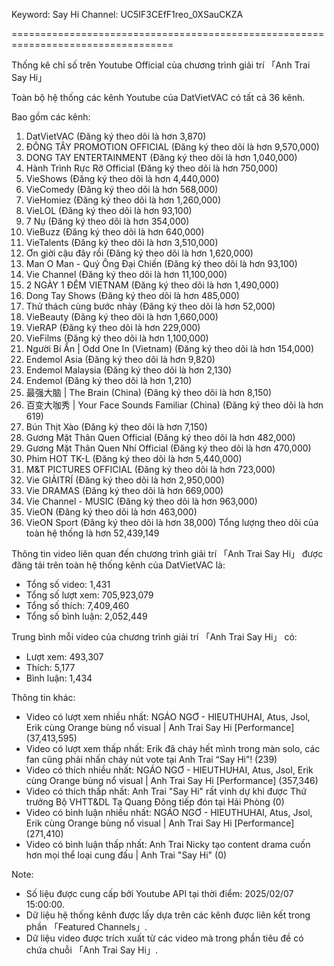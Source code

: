 Keyword: Say Hi
Channel: UC5IF3CEfF1reo_0XSauCKZA

==================================================================================

Thống kê chỉ số trên Youtube Official của chương trình giải trí 「Anh Trai Say Hi」

Toàn bộ hệ thống các kênh Youtube của DatVietVAC có tất cả 36 kênh.

Bao gồm các kênh:
1. DatVietVAC (Đăng ký theo dõi là hơn 3,870)
2. ĐÔNG TÂY PROMOTION OFFICIAL (Đăng ký theo dõi là hơn 9,570,000)
3. DONG TAY ENTERTAINMENT (Đăng ký theo dõi là hơn 1,040,000)
4. Hành Trình Rực Rỡ Official (Đăng ký theo dõi là hơn 750,000)
5. VieShows (Đăng ký theo dõi là hơn 4,440,000)
6. VieComedy (Đăng ký theo dõi là hơn 568,000)
7. VieHomiez (Đăng ký theo dõi là hơn 1,260,000)
8. VieLOL (Đăng ký theo dõi là hơn 93,100)
9. 7 Nụ (Đăng ký theo dõi là hơn 354,000)
10. VieBuzz (Đăng ký theo dõi là hơn 640,000)
11. VieTalents (Đăng ký theo dõi là hơn 3,510,000)
12. Ơn giời cậu đây rồi (Đăng ký theo dõi là hơn 1,620,000)
13. Man O Man - Quý Ông Đại Chiến (Đăng ký theo dõi là hơn 93,100)
14. Vie Channel  (Đăng ký theo dõi là hơn 11,100,000)
15. 2 NGÀY 1 ĐÊM VIETNAM (Đăng ký theo dõi là hơn 1,490,000)
16. Dong Tay Shows (Đăng ký theo dõi là hơn 485,000)
17. Thử thách cùng bước nhảy (Đăng ký theo dõi là hơn 52,000)
18. VieBeauty (Đăng ký theo dõi là hơn 1,660,000)
19. VieRAP (Đăng ký theo dõi là hơn 229,000)
20. VieFilms (Đăng ký theo dõi là hơn 1,100,000)
21. Người Bí Ẩn | Odd One In (Vietnam) (Đăng ký theo dõi là hơn 154,000)
22. Endemol Asia (Đăng ký theo dõi là hơn 9,820)
23. Endemol Malaysia (Đăng ký theo dõi là hơn 2,130)
24. Endemol (Đăng ký theo dõi là hơn 1,210)
25. 最强大脑 | The Brain (China) (Đăng ký theo dõi là hơn 8,150)
26. 百变大咖秀 | Your Face Sounds Familiar (China) (Đăng ký theo dõi là hơn 619)
27. Bún Thịt Xào (Đăng ký theo dõi là hơn 7,150)
28. Gương Mặt Thân Quen Official (Đăng ký theo dõi là hơn 482,000)
29. Gương Mặt Thân Quen Nhí Official (Đăng ký theo dõi là hơn 470,000)
30. Phim HOT TK-L (Đăng ký theo dõi là hơn 5,440,000)
31. M&T PICTURES OFFICIAL (Đăng ký theo dõi là hơn 723,000)
32. Vie GIẢITRÍ (Đăng ký theo dõi là hơn 2,950,000)
33. Vie DRAMAS (Đăng ký theo dõi là hơn 669,000)
34. Vie Channel - MUSIC (Đăng ký theo dõi là hơn 963,000)
35. VieON (Đăng ký theo dõi là hơn 463,000)
36. VieON Sport (Đăng ký theo dõi là hơn 38,000)
Tổng lượng theo dõi của toàn hệ thống là hơn 52,439,149

Thông tin video liên quan đến chương trình giải trí 「Anh Trai Say Hi」 được đăng tải trên toàn hệ thống kênh của DatVietVAC là:
- Tổng số video: 1,431
- Tổng số lượt xem: 705,923,079
- Tổng số thích: 7,409,460
- Tổng số bình luận: 2,052,449

Trung bình mỗi video của chương trình giải trí 「Anh Trai Say Hi」 có:
- Lượt xem: 493,307
- Thích: 5,177
- Bình luận: 1,434

Thông tin khác:
- Video có lượt xem nhiều nhất: NGÁO NGƠ - HIEUTHUHAI, Atus, Jsol, Erik cùng Orange bùng nổ visual | Anh Trai Say Hi [Performance] (37,413,595)
- Video có lượt xem thấp nhất: Erik đã cháy hết mình trong màn solo, các fan cũng phải nhấn cháy nút vote tại Anh Trai “Say Hi”! (239)
- Video có thích nhiều nhất: NGÁO NGƠ - HIEUTHUHAI, Atus, Jsol, Erik cùng Orange bùng nổ visual | Anh Trai Say Hi [Performance] (357,346)
- Video có thích thấp nhất: Anh Trai "Say Hi" rất vinh dự khi được Thứ trưởng Bộ VHTT&DL Tạ Quang Đông tiếp đón tại Hải Phòng (0)
- Video có bình luận nhiều nhất: NGÁO NGƠ - HIEUTHUHAI, Atus, Jsol, Erik cùng Orange bùng nổ visual | Anh Trai Say Hi [Performance] (271,410)
- Video có bình luận thấp nhất: Anh Trai Nicky tạo content drama cuốn hơn mọi thể loại cung đấu | Anh Trai "Say Hi" (0)

Note:
- Số liệu được cung cấp bởi Youtube API tại thời điểm: 2025/02/07 15:00:00.
- Dữ liệu hệ thống kênh được lấy dựa trên các kênh được liên kết trong phần 「Featured Channels」.
- Dữ liệu video được trích xuất từ các video mà trong phần tiêu đề có chứa chuỗi 「Anh Trai Say Hi」.
